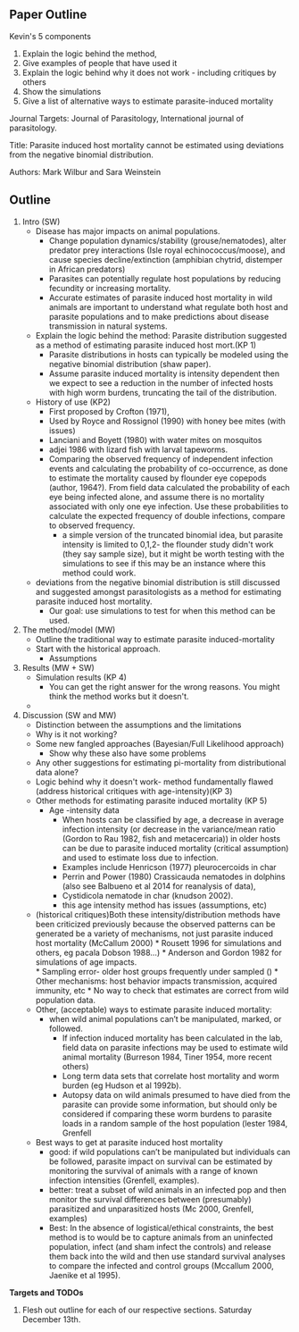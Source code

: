 ## Paper Outline

Kevin's 5 components
1. Explain the logic behind the method, 
2. Give examples of people that have used it 
3. Explain the logic behind why it does not work - including critiques by others
4. Show the simulations 
5. Give a list of alternative ways to estimate parasite-induced mortality

Journal Targets: Journal of Parasitology, International journal of parasitology.

Title: Parasite induced host mortality cannot be estimated using deviations from the negative binomial distribution.

Authors: Mark Wilbur and Sara Weinstein 

## Outline

1. Intro (SW)
    * Disease has major impacts on animal populations.
       * Change population dynamics/stability (grouse/nematodes), alter predator prey interactions (Isle royal echinococcus/moose),  and cause species decline/extinction (amphibian chytrid, distemper in African predators)
       * Parasites can potentially regulate host populations by reducing fecundity or increasing mortality.
       * Accurate estimates of parasite induced host mortality in wild animals are important to understand what regulate both host and parasite populations and to make predictions about disease transmission in natural systems.
    * Explain the logic behind the method: Parasite distribution  suggested as a method of estimating parasite induced host mort.(KP 1)
       * Parasite distributions in hosts can typically be modeled using the negative binomial distribution (shaw paper).
       * Assume parasite induced mortality is intensity dependent then we expect to see a reduction in the number of infected hosts with high worm burdens, truncating the tail of the distribution.     
    * History of use (KP2)
       * First proposed by Crofton (1971),
       * Used by Royce and Rossignol (1990) with honey bee mites (with issues)
       * Lanciani and Boyett (1980) with water mites on mosquitos
       * adjei 1986 with lizard fish with larval tapeworms.
       * Comparing the observed frequency of independent infection events and calculating the probability of co-occurrence, as done to estimate the mortality caused by  flounder eye copepods (author, 1964?).  From field data calculated the probability of each eye being infected alone, and assume there is no mortality associated with only one eye infection.  Use these probabilities to calculate the expected frequency of double infections, compare to observed frequency. 
          *  a simple version of the truncated binomial idea, but parasite intensity is limited to 0,1,2- the flounder study didn't work (they say sample size), but it might be worth testing with the simulations to see if this may be an instance where this method could work.
    *  deviations from the negative binomial distribution is still discussed and suggested amongst parasitologists as a method for estimating parasite induced host mortality.
       * Our goal: use simulations to test for when this method can be used.
2. The method/model (MW)
    * Outline the traditional way to estimate parasite induced-mortality
    * Start with the historical approach.
        * Assumptions        
3. Results (MW + SW)
    * Simulation results (KP 4)
        * You can get the right answer for the wrong reasons.  You might think the method works but it doesn't.
    * 
4. Discussion (SW and MW)
    * Distinction between the assumptions and the limitations
    * Why is it not working?
    * Some new fangled approaches (Bayesian/Full Likelihood approach) 
        * Show why these also have some problems
    * Any other suggestions for estimating pi-mortality from distributional data alone?
    * Logic behind why it doesn't work- method fundamentally flawed (address historical critiques with age-intensity)(KP 3)  
    *  Other methods for estimating parasite induced mortality (KP 5)
       * Age -intensity data
          * When hosts can be classified by age, a decrease in average infection intensity (or decrease in the variance/mean ratio (Gordon to Rau 1982, fish and metacercaria)) in older hosts can be due to parasite induced mortality (critical assumption) and used to estimate loss due to infection.  
          * Examples include Henricson (1977) pleurocercoids in char 
          * Perrin and Power (1980) Crassicauda nematodes in dolphins (also see Balbueno et al 2014 for reanalysis of data), 
          * Cystidicola nematode in char (knudson 2002). 
          * this age intensity method has issues  (assumptions, etc)
    * (historical critiques)Both these intensity/distribution methods have been criticized previously because the observed patterns can be generated be a variety of mechanisms, not just parasite induced host mortality (McCallum 2000)
          * Rousett 1996 for simulations and others, eg pacala Dobson 1988…)
          * Anderson and Gordon 1982 for simulations of age impacts.  
          * Sampling error- older host groups frequently under sampled ()
          * Other mechanisms: host behavior impacts transmission, acquired immunity, etc
          * No way to check that estimates are correct from wild population data.
    * Other, (acceptable) ways to estimate parasite induced mortality: 
       * when wild animal populations can’t be manipulated, marked, or followed.
          * If infection induced mortality has been calculated in the lab, field data on parasite infections may be used to estimate wild animal mortality (Burreson 1984, Tiner 1954, more recent others)
          * Long term data sets that correlate host mortality and worm burden (eg Hudson et al 1992b).
          * Autopsy data on wild animals presumed to have died from the parasite can provide some information, but should only be considered if comparing these worm burdens to parasite loads in a random sample of the host population (lester 1984, Grenfell
    * Best ways to get at parasite induced host mortality
       * good: if wild populations can’t be manipulated but individuals can be followed, parasite impact on survival can be estimated by monitoring the survival of animals with a range of known infection intensities (Grenfell, examples).
       * better: treat a subset of wild animals in an infected pop and then monitor the survival differences between (presumably) parasitized and unparasitized hosts (Mc 2000, Grenfell, examples)
       * Best: In the absence of logistical/ethical constraints, the best method is to would be to capture animals from an uninfected population, infect (and sham infect the controls) and release them back into the wild and then use standard survival analyses to compare the infected and control groups (Mccallum 2000, Jaenike et al 1995).  
       


 


**Targets and TODOs**
1. Flesh out outline for each of our respective sections.  Saturday December 13th. 


